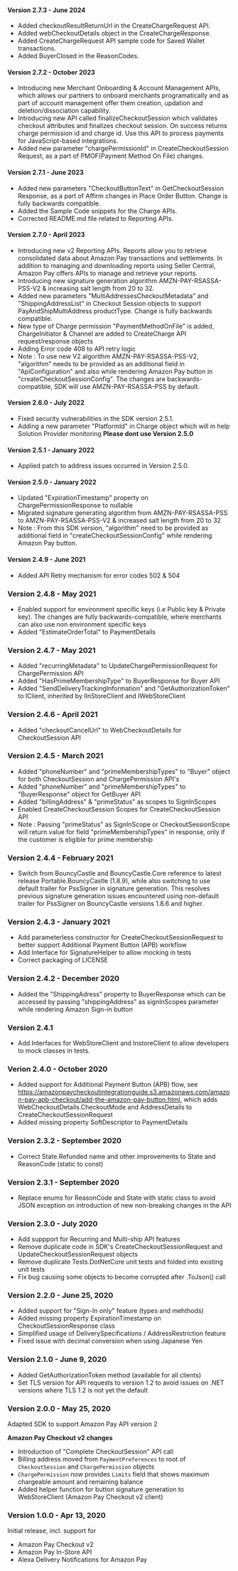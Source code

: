 #### Version 2.7.3 - June 2024
* Added checkoutResultReturnUrl in the CreateChargeRequest API.
* Added webCheckoutDetails object in the CreateChargeResponse.
* Added CreateChargeRequest API sample code for Saved Wallet transactions.
* Added BuyerClosed in the ReasonCodes.

#### Version 2.7.2 - October 2023
* Introducing new Merchant Onboarding & Account Management APIs, which allows our partners to onboard merchants programatically and as part of account management offer them creation, updation and deletion/dissociation capability.
* Introducing new API called finalizeCheckoutSession which validates checkout attributes and finalizes checkout session. On success returns charge permission id and charge id. Use this API to process payments for JavaScript-based integrations.
* Added new parameter "chargePermissionId" in CreateCheckoutSession Request, as a part of PMOF(Payment Method On File) changes.

#### Version 2.7.1 - June 2023
* Added new parameters "CheckoutButtonText" in GetCheckoutSession Response, as a part of Affirm changes in Place Order Button. Change is fully backwards compatible.
* Added the Sample Code snippets for the Charge APIs.
* Corrected README.md file related to Reporting APIs.

#### Version 2.7.0 - April 2023
* Introducing new v2 Reporting APIs. Reports allow you to retrieve consolidated data about Amazon Pay transactions and settlements. In addition to managing and downloading reports using Seller Central, Amazon Pay offers APIs to manage and retrieve your reports.
* Introducing new signature generation algorithm AMZN-PAY-RSASSA-PSS-V2 & increasing salt length from 20 to 32.
* Added new parameters "MultiAddressesCheckoutMetadata" and "ShippingAddressList" in Checkout Session objects to support PayAndShipMultiAddress productType. Change is fully backwards compatible.
* New type of Charge permission "PaymentMethodOnFile" is added, ChargeInitiator & Channel are added to CreateCharge API request/response objects
* Adding Error code 408 to API retry logic
* Note : To use new V2 algorithm AMZN-PAY-RSASSA-PSS-V2, "algorithm" needs to be provided as an additional field in "ApiConfiguration" and also while rendering Amazon Pay button in "createCheckoutSessionConfig". The changes are backwards-compatible, SDK will use AMZN-PAY-RSASSA-PSS by default.

#### Version 2.6.0 - July 2022
* Fixed security vulnerabilities in the SDK version 2.5.1.
* Adding a new parameter "PlatformId" in Charge object which will in help Solution Provider monitoring
**Please dont use Version 2.5.0**

#### Version 2.5.1 - January 2022
* Applied patch to address issues occurred in Version 2.5.0.

#### Version 2.5.0 - January 2022
* Updated "ExpirationTimestamp" property on ChargePermissionResponse to nullable
* Migrated signature generating algorithm from AMZN-PAY-RSASSA-PSS to AMZN-PAY-RSASSA-PSS-V2 & increased salt length from 20 to 32
* Note : From this SDK version, "algorithm" need to be provided as additional field in "createCheckoutSessionConfig" while rendering Amazon Pay button.

#### Version 2.4.9 - June 2021
* Added API Retry mechanism for error codes 502 & 504

### Version 2.4.8 - May 2021
* Enabled support for environment specific keys (i.e Public key & Private key). The changes are fully backwards-compatible, where merchants can also use non environment specific keys
* Added "EstimateOrderTotal" to PaymentDetails

### Version 2.4.7 - May 2021
* Added "recurringMetadata" to UpdateChargePermissionRequest for ChargePermission API
* Added "HasPrimeMembershipType" to BuyerResponse for Buyer API
* Added "SendDeliveryTrackingInformation" and "GetAuthorizationToken" to IClient, inherited by IInStoreClient and IWebStoreClient 

### Version 2.4.6 - April 2021
* Added "checkoutCancelUrl" to WebCheckoutDetails for CheckoutSession API

### Version 2.4.5 - March 2021
* Added "phoneNumber" and "primeMembershipTypes" to "Buyer" object for both CheckoutSession and ChargePermission API's
* Added "phoneNumber" and "primeMembershipTypes" to "BuyerResponse" object for GetBuyer API
* Added "billingAddress" & "primeStatus" as scopes to SignInScopes
* Enabled CreateCheckoutSession Scopes for CreateCheckoutSession API
* Note : Passing "primeStatus" as SignInScope or CheckoutSessionScope will return value for field "primeMembershipTypes" in response, only if the customer is eligible for prime membership

### Version 2.4.4 - February 2021
* Switch from BouncyCastle and BouncyCastle.Core reference to latest release Portable.BouncyCastle (1.8.9), while also switching to use default trailer for PssSigner in signature generation.  This resolves previous signature generation issues encountered using non-default trailer for PssSigner on BouncyCastle versions 1.8.6 and higher.

### Version 2.4.3 - January 2021
* Add parameterless constructor for CreateCheckoutSessionRequest to better support Additional Payment Button (APB) workflow
* Add Interface for SignatureHelper to allow mocking in tests
* Correct packaging of LICENSE

### Version 2.4.2 - December 2020
* Added the "ShippingAdress" property to BuyerResponse which can be accessed by passing "shippingAddress" as signInScopes parameter while rendering Amazon Sign-in button

### Version 2.4.1
* Add Interfaces for WebStoreClient and InstoreClient to allow developers to mock classes in tests.

### Verion 2.4.0 - October 2020
* Added support for Additional Payment Button (APB) flow, see https://amazonpaycheckoutintegrationguide.s3.amazonaws.com/amazon-pay-apb-checkout/add-the-amazon-pay-button.html, which adds WebCheckoutDetails.CheckoutMode and AddressDetails to CreateCheckoutSessionRequest
* Added missing property SoftDescriptor to PaymentDetails

### Version 2.3.2 - September 2020
* Correct State.Refunded name and other improvements to State and ReasonCode (static to const)

### Version 2.3.1 - September 2020
* Replace enums for ReasonCode and State with static class to avoid JSON exception on introduction of new non-breaking changes in the API

### Version 2.3.0 - July 2020
* Add suppport for Recurring and Multi-ship API features
* Remove duplicate code in SDK's CreateCheckoutSessionRequest and UpdateCheckoutSessionRequest objects
* Remove duplicate Tests.DotNetCore unit tests and folded into existing unit tests
* Fix bug causing some objects to become corrupted after .ToJson() call

### Version 2.2.0 - June 25, 2020

* Added support for "Sign-In only" feature (types and mehthods)
* Added missing property ExpirationTimestamp on CheckoutSessionResponse class
* Simplified usage of DeliverySpecifications / AddressRestriction feature
* Fixed issue with decimal conversion when using Japanese Yen

### Version 2.1.0 - June 9, 2020

* Added GetAuthorizationToken method (available for all clients)
* Set TLS version for API requests to version 1.2 to avoid issues on .NET versions where TLS 1.2 is not yet the default

### Version 2.0.0 - May 25, 2020

Adapted SDK to support Amazon Pay API version 2

**Amazon Pay Checkout v2 changes**

* Introduction of "Complete CheckoutSession" API call
* Billing address moved from `PaymentPreferences` to root of `CheckoutSession` and `ChargePermission` objects
* `ChargePermission` now provides `Limits` field that shows maximum chargeable amount and remaining balance
* Added helper function for button signature generation to WebStoreClient (Amazon Pay Checkout v2 client)

### Version 1.0.0 - Apr 13, 2020

Initial release, incl. support for

* Amazon Pay Checkout v2
* Amazon Pay In-Store API
* Alexa Delivery Notifications for Amazon Pay
